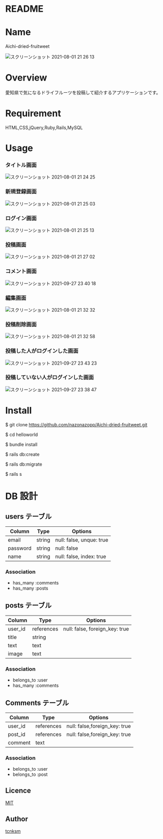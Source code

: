 # README

# Name

Aichi-dried-fruitweet

![スクリーンショット 2021-08-01 21 26 13](https://user-images.githubusercontent.com/61644930/134809237-522b9abe-acce-47fd-87be-41f0f0f1169e.png)

# Overview

愛知県で気になるドライフルーツを投稿して紹介するアプリケーションです。

# Requirement

HTML,CSS,jQuery,Ruby,Rails,MySQL

# Usage

### タイトル画面

![スクリーンショット 2021-08-01 21 24 25](https://user-images.githubusercontent.com/61644930/134809319-a884d4a3-5de2-4d6b-8719-47d618c55315.png)

### 新規登録画面

![スクリーンショット 2021-08-01 21 25 03](https://user-images.githubusercontent.com/61644930/134809355-7b3dafbb-133d-45bd-866b-f79998697128.png)

### ログイン画面

![スクリーンショット 2021-08-01 21 25 13](https://user-images.githubusercontent.com/61644930/134809389-c7a7a933-9002-4f27-bdd9-4b42d90c52b0.png)

### 投稿画面

![スクリーンショット 2021-08-01 21 27 02](https://user-images.githubusercontent.com/61644930/134809613-66c7a2af-8052-46e8-885f-c3da75f1cfec.png)

### コメント画面

![スクリーンショット 2021-09-27 23 40 18](https://user-images.githubusercontent.com/61644930/134931886-3278903d-c87e-4d6d-8ff6-375124ad7fd8.png)

### 編集画面

![スクリーンショット 2021-08-01 21 32 32](https://user-images.githubusercontent.com/61644930/134809772-a4788eaf-2d5b-4e1a-b36b-55d718c41ade.png)

### 投稿削除画面

![スクリーンショット 2021-08-01 21 32 58](https://user-images.githubusercontent.com/61644930/134809723-15a11684-0000-4c02-aa7e-c306db572e71.png)

### 投稿した人がログインした画面

![スクリーンショット 2021-09-27 23 43 23](https://user-images.githubusercontent.com/61644930/134933483-408b7762-8d91-4840-9553-b94a501d9e7d.png)

### 投稿していない人がログインした画面

![スクリーンショット 2021-09-27 23 38 47](https://user-images.githubusercontent.com/61644930/134933569-997714f9-c3cc-44da-a80d-651716eca898.png)

# Install

$ git clone https://github.com/nazonazopp/Aichi-dried-fruitweet.git

$ cd helloworld

$ bundle install

$ rails db:create

$ rails db:migrate

$ rails s

# DB 設計

## users テーブル

| Column   | Type   | Options                  |
| -------- | ------ | ------------------------ |
| email    | string | null: false, unque: true |
| password | string | null: false              |
| name     | string | null: false, index: true |

### Association

- has_many :comments
- has_many :posts

## posts テーブル

| Column  | Type       | Options                        |
| ------- | ---------- | ------------------------------ |
| user_id | references | null: false, foreign_key: true |
| title   | string     |                                |
| text    | text       |                                |
| image   | text       |                                |

### Association

- belongs_to :user
- has_many :comments

## Comments テーブル

| Column  | Type       | Options                       |
| ------- | ---------- | ----------------------------- |
| user_id | references | null: false,foreign_key: true |
| post_id | references | null: false,foreign_key: true |
| comment | text       |                               |

### Association

- belongs_to :user
- belongs_to :post

## Licence

[MIT](https://github.com/tcnksm/tool/blob/master/LICENCE)

## Author

[tcnksm](https://github.com/tcnksm)

